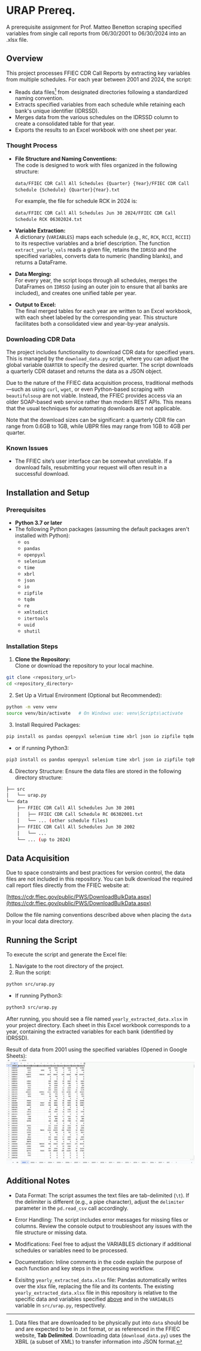 # URAP Prereq.

A prerequisite assignment for Prof. Matteo Benetton scraping specified variables from single call reports from 06/30/2001 to 06/30/2024 into an .xlsx file.

## Overview

This project processes FFIEC CDR Call Reports by extracting key variables from multiple schedules. For each year between 2001 and 2024, the script:

- Reads data files[^1] from designated directories following a standardized naming convention.
- Extracts specified variables from each schedule while retaining each bank's unique identifier (IDRSSD).
- Merges data from the various schedules on the IDRSSD column to create a consolidated table for that year.
- Exports the results to an Excel workbook with one sheet per year.

### Thought Process

- **File Structure and Naming Conventions:**  
  The code is designed to work with files organized in the following structure:

  `data/FFIEC CDR Call All Schedules {Quarter} {Year}/FFIEC CDR Call Schedule {Schedule} {Quarter}{Year}.txt`

  For example, the file for schedule RCK in 2024 is:

  `data/FFIEC CDR Call All Schedules Jun 30 2024/FFIEC CDR Call Schedule RCK 06302024.txt`

- **Variable Extraction:**  
  A dictionary (`VARIABLES`) maps each schedule (e.g., `RC`, `RCK`, `RCCI`, `RCCII`) to its respective variables and a brief description. The function `extract_yearly_vals` reads a given file, retains the `IDRSSD` and the specified variables, converts data to numeric (handling blanks), and returns a DataFrame.

- **Data Merging:**  
  For every year, the script loops through all schedules, merges the DataFrames on `IDRSSD` (using an outer join to ensure that all banks are included), and creates one unified table per year.

- **Output to Excel:**  
  The final merged tables for each year are written to an Excel workbook, with each sheet labeled by the corresponding year. This structure facilitates both a consolidated view and year-by-year analysis.

### Downloading CDR Data

The project includes functionality to download CDR data for specified years. This is managed by the `download_data.py` script, where you can adjust the global variable `QUARTER` to specify the desired quarter. The script downloads a quarterly CDR dataset and returns the data as a JSON object.

Due to the nature of the FFIEC data acquisition process, traditional methods—such as using `curl`, `wget`, or even Python-based scraping with `beautifulsoup` are not viable. Instead, the FFIEC provides access via an older SOAP-based web service rather than modern REST APIs. This means that the usual techniques for automating downloads are not applicable.

Note that the download sizes can be significant: a quarterly CDR file can range from 0.6GB to 1GB, while UBPR files may range from 1GB to 4GB per quarter.

### Known Issues

- The FFIEC site’s user interface can be somewhat unreliable. If a download fails, resubmitting your request will often result in a successful download.


## Installation and Setup

### Prerequisites

- **Python 3.7 or later**
- The following Python packages (assuming the default packages aren't installed with Python):
  - `os`
  - `pandas`
  - `openpyxl`
  - `selenium`
  - `time`
  - `xbrl`
  - `json`
  - `io`
  - `zipfile`
  - `tqdm`
  - `re`
  - `xmltodict`
  - `itertools`
  - `uuid`
  - `shutil`

### Installation Steps

1. **Clone the Repository:**  
   Clone or download the repository to your local machine.

```bash
git clone <repository_url>
cd <repository_directory>
```

2. Set Up a Virtual Environment (Optional but Recommended):

```bash
python -m venv venv
source venv/bin/activate   # On Windows use: venv\Scripts\activate
```

3. Install Required Packages:

```bash
pip install os pandas openpyxl selenium time xbrl json io zipfile tqdm re xmltodict itertools uuid shutil
```

- or if running Python3:

```bash
pip3 install os pandas openpyxl selenium time xbrl json io zipfile tqdm re xmltodict itertools uuid shutil
```


4. Directory Structure:
   Ensure the data files are stored in the following directory structure:

```bash
├── src
│   └── urap.py
└── data
    ├── FFIEC CDR Call All Schedules Jun 30 2001
    │   ├── FFIEC CDR Call Schedule RC 06302001.txt
    │   └── ... (other schedule files)
    ├── FFIEC CDR Call All Schedules Jun 30 2002
    │   └── ...
    └── ... (up to 2024)
```

## Data Acquisition

Due to space constraints and best practices for version control, the data files are not included in this repository. You can bulk download the required call report files directly from the FFIEC website at:

[https://cdr.ffiec.gov/public/PWS/DownloadBulkData.aspx](https://cdr.ffiec.gov/public/PWS/DownloadBulkData.aspx)

Dollow the file naming conventions described above when placing the `data` in your local data directory.

## Running the Script

To execute the script and generate the Excel file:

1. Navigate to the root directory of the project.
2. Run the script:

```bash
python src/urap.py
```

- If running Python3:

```bash
python3 src/urap.py
```

After running, you should see a file named `yearly_extracted_data.xlsx` in your project directory. Each sheet in this Excel workbook corresponds to a year, containing the extracted variables for each bank (identified by IDRSSD).

Result of data from 2001 using the specified variables (Opened in Google Sheets):
![Result](images/extracted_xlsx_result.png)

## Additional Notes

- Data Format:
  The script assumes the text files are tab-delimited (`\t`). If the delimiter is different (e.g., a pipe character), adjust the `delimiter` parameter in the `pd.read_csv` call accordingly.

- Error Handling:
  The script includes error messages for missing files or columns. Review the console output to troubleshoot any issues with the file structure or missing data.

- Modifications:
  Feel free to adjust the VARIABLES dictionary if additional schedules or variables need to be processed.

- Documentation:
  Inline comments in the code explain the purpose of each function and key steps in the processing workflow.

- Exisitng `yearly_extracted_data.xlsx` file:
  Pandas automatically writes over the xlsx file, replacing the file and its contents. The existing `yearly_extracted_data.xlsx` file in this repository is relative to the specific data and variables specified [above](#overview) and in the `VARIABLES` variable in `src/urap.py`, respectively.

[^1]: Data files that are downloaded to be physically put into `data` should be and are expected to be in .txt format, or as referenced in the FFIEC website, **Tab Delimited**. Downloading data (`download_data.py`) uses the XBRL (a subset of XML) to transfer information into JSON format.